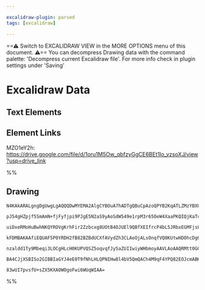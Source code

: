 ```yaml
---

excalidraw-plugin: parsed
tags: [excalidraw]

---
```

==⚠  Switch to EXCALIDRAW VIEW in the MORE OPTIONS menu of this document. ⚠== You can decompress Drawing data with the command palette: 'Decompress current Excalidraw file'. For more info check in plugin settings under 'Saving'



# Excalidraw Data

## Text Elements
## Element Links
MZO1eY2h: https://drive.google.com/file/d/1oru1M5Ow_qbfzyGgCE6BEt1Io_vzsoXJ/view?usp=drive_link

%%
## Drawing
```compressed-json
N4KAkARALgngDgUwgLgAQQQDwMYEMA2AlgCYBOuA7hADTgQBuCpAzoQPYB2KqATLZMzYBXUtiRoIACyhQ4zZAHoFAc0JRJQgEYA6bGwC2CgF7N6hbEcK4OCtptbErHALRY8RMpWdx8Q1TdIEfARcZgRmBShcZQUebQAObQBmGjoghH0EDihmbgBtcDBQMBKIEm4IAFkALQB5AEYEAE0eSVSSyFhECozNBGJiXE1g9tLMbmcAVgA2ABZtHgAGevjJ

pJ54gHZpjf5SmAmN+fjFyfjpi9PJgE5N2aS9yAoSdW549e1rpM3r65OeW4XaaPKQIQjKaTcabxeY8WazJb1OHLL71EHWZQjNCLEHMKCkNgAawQAGE2Pg2KQKgBiRp0pAgzS4bCE5QEoQcYhkilUiT46zMOC4QLZUaQABmhHw+AAyrAsehBB4xRA8QTiQB1F5tNB8QoCfFEhBymAK1Xk8og9kQjjhXJoNH6iBsIXYNQHB2LHFOtnCOAASWI9tQeQA

uiDxeRMoHuBwhNKQYROVgKrhFir2Zzbcxg8UOtB4OJUEl9QBfXEIfrcP4bL5JRbxEGMFjsLhoJKTR355usTgAOU4Ym4s2mnZ4o7hieYABF0lAq2hxQQwozhJyAKLBTLZYNhkFCOCDefEbj1O48JJI66LUfxa4gogcQkVaSyeRKMiERjaZRsNiYhBdAMBRJWCBRiAUepKSEepKkmWoKAAfQAR00cUjBgABxZQSXXaYACF1ygep/TYRD6BMNgAA0AC

kFDMBAKAAfiEQUAF5P0YRDH2fB82BZBdUCXfAVydZh3CLAoOjALsOnqfVQ0KUtwHDOhcDgOA5VweduDzaBJAyIsICICEoFGBhCEY/DmVZTMuXJSkaXFZyXPM7ARBFKB/XnfQ5XVUkHN5dBaQQek3I8rIvJ86yWV9Dl7J5Cp+Q4QVhUi8LSE87yMgAMSlWV5SMpVLUKCB3MyyLst8w1NW1bg9VKcqsp8vyjRNM1ipPPYyoi7IqoAJWEG07VPbqmsq

nzaldd1Ty9Mbeqi3LOCgHLcH0KUPVQSZ5oqvqfJy5aZUIIwiyWHbmoyAAVLAoAAQRMtt0GCcUzPOiaMi00g7sytgKAM3ATzQOME1K8a9oyddOVun6/pCQH0GFAkqDe8H9GhpHLsLCo7PM8SCWlKjuBma4EnieoLkmU5rk7GFurx8l8CaInO0+AFZk2BtFi+HZG1Kow/30XSnXoAghCLRZPlmSYeBmJSUcW/RBvi7NgwgHHurZEgjpO+rvVKTXiDl

BA4CJjXSBISo2GIBBIaGYJ4eE0T9fNhLHLQPNIHw8l4bV5QmQACh4M9qF4YPQ82EOJcmABKFV+oQZR42FbG/dwQP6xDi8cV4DPUCj2O5dBhbWuJKaoFbYNgfwbrIzWhB4+Tc2OGUIX8yyO3BPxMWQWwIgTbQLuEBBDg6+4QeQWEKBHyLQfC9KOwACsEGwHIZRHuBLet23hkEx2h9K5ly8YS6/3wVvSi6Ir0hX1sVXcvEDEx7ogfjaunQpASHeXff

83wUI7pvsfU+sZX5KXAOWOgoFwi6WUqWIAA=
```
%%